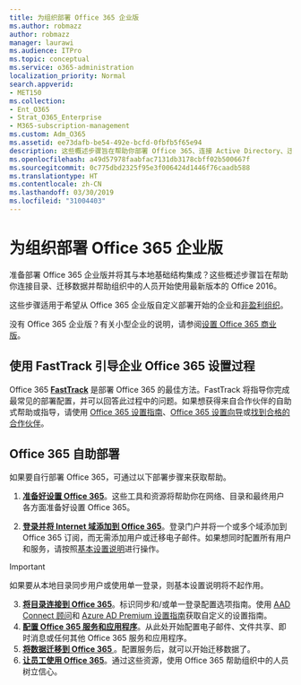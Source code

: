 ```yaml
---
title: 为组织部署 Office 365 企业版
ms.author: robmazz
author: robmazz
manager: laurawi
ms.audience: ITPro
ms.topic: conceptual
ms.service: o365-administration
localization_priority: Normal
search.appverid:
- MET150
ms.collection:
- Ent_O365
- Strat_O365_Enterprise
- M365-subscription-management
ms.custom: Adm_O365
ms.assetid: ee73dafb-be54-492e-bcfd-0fbfb5f65e94
description: 这些概述步骤旨在帮助你部署 Office 365、连接 Active Directory、迁移数据以及帮助组织中的人员开始使用最新版本的 Office 2016。
ms.openlocfilehash: a49d57978faabfac7131db3178cbff02b500667f
ms.sourcegitcommit: 0c775dbd2325f95e3f006424d1446f76caadb588
ms.translationtype: HT
ms.contentlocale: zh-CN
ms.lasthandoff: 03/30/2019
ms.locfileid: "31004403"
---
```

# <a name="deploy-office-365-enterprise-for-your-organization"></a>为组织部署 Office 365 企业版
准备部署 Office 365 企业版并将其与本地基础结构集成？这些概述步骤旨在帮助你连接目录、迁移数据并帮助组织中的人员开始使用最新版本的 Office 2016。
  
这些步骤适用于希望从 Office 365 企业版自定义部署开始的企业和[非盈利组织](https://go.microsoft.com/fwlink/?LinkId=627221)。 
  
没有 Office 365 企业版？有关小型企业的说明，请参阅[设置 Office 365 商业版](https://support.office.com/article/6a3a29a0-e616-4713-99d1-15eda62d04fa)。 
  
## <a name="guided-enterprise-office-365-setup-process-with-fasttrack"></a>使用 FastTrack 引导企业 Office 365 设置过程
Office 365 **[FastTrack](https://docs.microsoft.com/fasttrack)** 是部署 Office 365 的最佳方法。FastTrack 将指导你完成最常见的部署配置，并可以回答此过程中的问题。如果想获得来自合作伙伴的自助式帮助或指导，请使用 [Office 365 设置指南](https://support.office.com/article/Set-up-Office-365-for-business-6a3a29a0-e616-4713-99d1-15eda62d04fa)、[Office 365 设置向导](https://aka.ms/o365fasttrack)或[找到合格的合作伙伴](https://partnercenter.microsoft.com/zh-CN/pcv/search)。

## <a name="self-deployment-of-office-365"></a>Office 365 自助部署
如果要自行部署 Office 365，可通过以下部署步骤来获取帮助。

1. **[准备好设置 Office 365](get-your-organization-ready-for-office-365.md)**。这些工具和资源将帮助你在网络、目录和最终用户各方面准备好设置 Office 365。

2. **[登录并将 Internet 域添加到 Office 365](https://portal.office.com/Domains/AddDomainWizard.aspx?Scenario=AdvancedSetup)**。登录门户并将一个或多个域添加到 Office 365 订阅，而无需添加用户或迁移电子邮件。如果想同时配置所有用户和服务，请按照[基本设置说明](https://support.office.com/article/Set-up-Office-365-for-business-6a3a29a0-e616-4713-99d1-15eda62d04fa)进行操作。

>[!IMPORTANT] 
>如果要从本地目录同步用户或使用单一登录，则基本设置说明将不起作用。

3. **[将目录连接到 Office 365](https://support.office.com/article/Understanding-Office-365-Identity-and-Azure-Active-Directory-06a189e7-5ec6-4af2-94bf-a22ea225a7a9)**。标识同步和/或单一登录配置选项指南。使用 [AAD Connect 顾问](https://aka.ms/aadconnectpwsync)和 [Azure AD Premium 设置指南](https://aka.ms/aadpguidance)获取自定义的设置指南。
4. **[配置 Office 365 服务和应用程序](configure-services-and-applications.md)**。从此处开始配置电子邮件、文件共享、即时消息或任何其他 Office 365 服务和应用程序。
5. **[将数据迁移到 Office 365 ](migrate-data-to-office-365.md)**。配置服务后，就可以开始迁移数据了。
6. **[让员工使用 Office 365](https://support.office.com/article/Get-started-with-Office-365-for-business-d6466f0d-5d13-464a-adcb-00906ae87029)**。通过这些资源，使用 Office 365 帮助组织中的人员树立信心。
